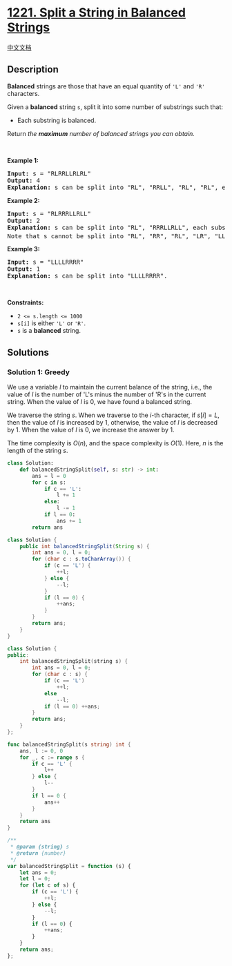 # [1221. Split a String in Balanced Strings](https://leetcode.com/problems/split-a-string-in-balanced-strings)

[中文文档](/solution/1200-1299/1221.Split%20a%20String%20in%20Balanced%20Strings/README.md)

<!-- tags:Greedy,String,Counting -->

## Description

<p><strong>Balanced</strong> strings are those that have an equal quantity of <code>&#39;L&#39;</code> and <code>&#39;R&#39;</code> characters.</p>

<p>Given a <strong>balanced</strong> string <code>s</code>, split it into some number of substrings such that:</p>

<ul>
	<li>Each substring is balanced.</li>
</ul>

<p>Return <em>the <strong>maximum</strong> number of balanced strings you can obtain.</em></p>

<p>&nbsp;</p>
<p><strong class="example">Example 1:</strong></p>

<pre>
<strong>Input:</strong> s = &quot;RLRRLLRLRL&quot;
<strong>Output:</strong> 4
<strong>Explanation:</strong> s can be split into &quot;RL&quot;, &quot;RRLL&quot;, &quot;RL&quot;, &quot;RL&quot;, each substring contains same number of &#39;L&#39; and &#39;R&#39;.
</pre>

<p><strong class="example">Example 2:</strong></p>

<pre>
<strong>Input:</strong> s = &quot;RLRRRLLRLL&quot;
<strong>Output:</strong> 2
<strong>Explanation:</strong> s can be split into &quot;RL&quot;, &quot;RRRLLRLL&quot;, each substring contains same number of &#39;L&#39; and &#39;R&#39;.
Note that s cannot be split into &quot;RL&quot;, &quot;RR&quot;, &quot;RL&quot;, &quot;LR&quot;, &quot;LL&quot;, because the 2<sup>nd</sup> and 5<sup>th</sup> substrings are not balanced.</pre>

<p><strong class="example">Example 3:</strong></p>

<pre>
<strong>Input:</strong> s = &quot;LLLLRRRR&quot;
<strong>Output:</strong> 1
<strong>Explanation:</strong> s can be split into &quot;LLLLRRRR&quot;.
</pre>

<p>&nbsp;</p>
<p><strong>Constraints:</strong></p>

<ul>
	<li><code>2 &lt;= s.length &lt;= 1000</code></li>
	<li><code>s[i]</code> is either <code>&#39;L&#39;</code> or <code>&#39;R&#39;</code>.</li>
	<li><code>s</code> is a <strong>balanced</strong> string.</li>
</ul>

## Solutions

### Solution 1: Greedy

We use a variable $l$ to maintain the current balance of the string, i.e., the value of $l$ is the number of 'L's minus the number of 'R's in the current string. When the value of $l$ is 0, we have found a balanced string.

We traverse the string $s$. When we traverse to the $i$-th character, if $s[i] = L$, then the value of $l$ is increased by 1, otherwise, the value of $l$ is decreased by 1. When the value of $l$ is 0, we increase the answer by 1.

The time complexity is $O(n)$, and the space complexity is $O(1)$. Here, $n$ is the length of the string $s$.

<!-- tabs:start -->

```python
class Solution:
    def balancedStringSplit(self, s: str) -> int:
        ans = l = 0
        for c in s:
            if c == 'L':
                l += 1
            else:
                l -= 1
            if l == 0:
                ans += 1
        return ans
```

```java
class Solution {
    public int balancedStringSplit(String s) {
        int ans = 0, l = 0;
        for (char c : s.toCharArray()) {
            if (c == 'L') {
                ++l;
            } else {
                --l;
            }
            if (l == 0) {
                ++ans;
            }
        }
        return ans;
    }
}
```

```cpp
class Solution {
public:
    int balancedStringSplit(string s) {
        int ans = 0, l = 0;
        for (char c : s) {
            if (c == 'L')
                ++l;
            else
                --l;
            if (l == 0) ++ans;
        }
        return ans;
    }
};
```

```go
func balancedStringSplit(s string) int {
	ans, l := 0, 0
	for _, c := range s {
		if c == 'L' {
			l++
		} else {
			l--
		}
		if l == 0 {
			ans++
		}
	}
	return ans
}
```

```js
/**
 * @param {string} s
 * @return {number}
 */
var balancedStringSplit = function (s) {
    let ans = 0;
    let l = 0;
    for (let c of s) {
        if (c == 'L') {
            ++l;
        } else {
            --l;
        }
        if (l == 0) {
            ++ans;
        }
    }
    return ans;
};
```

<!-- tabs:end -->

<!-- end -->
